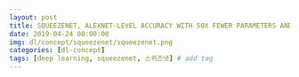 ```yaml
---
layout: post
title: SQUEEZENET, ALEXNET-LEVEL ACCURACY WITH 50X FEWER PARAMETERS AND < 0.5MB MODEL SIZE
date: 2019-04-24 00:00:00
img: dl/concept/squeezenet/squeezenet.png
categories: [dl-concept] 
tags: [deep learning, squeezenet, 스퀴즈넷] # add tag
---
```


<br>

